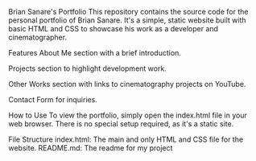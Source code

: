 Brian Sanare's Portfolio
This repository contains the source code for the personal portfolio of Brian Sanare. It's a simple, static website built with basic HTML and CSS to showcase his work as a developer and cinematographer.

Features
About Me section with a brief introduction.

Projects section to highlight development work.

Other Works section with links to cinematography projects on YouTube.

Contact Form for inquiries.

How to Use
To view the portfolio, simply open the index.html file in your web browser. There is no special setup required, as it's a static site.

File Structure
index.html: The main and only HTML and CSS file for the website.
README.md: The readme for my project
